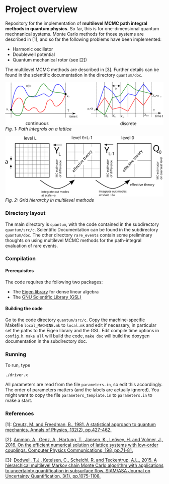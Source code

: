 # Project overview 

Repository for the implementation of **multilevel MCMC path integral methods in quantum physics**. So far, this is for one-dimensional quantum mechnanical systems. Monte Carlo methods for those systems are described in [1], and so far the following problems have been implemented:
 * Harmonic oscillator
 * Doublewell potential
 * Quantum mechanical rotor (see [2])

The multilevel MCMC methods are described in [3]. Further details can be found in the scientific documentation in the directory `quantum/doc`.

![Path integral](./quantum/doc/figures/path_integral.svg)
*Fig. 1: Path integrals on a lattice*

![Multilevel MCMC](./quantum/doc/figures/multilevel_schematic.svg)
*Fig. 2: Grid hierarchy in multilevel methods*

### Directory layout ###
The main directory is `quantum`, with the code contained in the subdirectory `quantum/src/c`. Scientific Documentation can be found in the subdirectory `quantum/doc`.
The other directory `rare_events` contain some preliminary thoughts on using multilevel MCMC methods for the path-integral evaluation of rare events.


### Compilation ###

#### Prerequisites ####
The code requires the following two packages:
 * The [Eigen library](http://eigen.tuxfamily.org/index.php?title=Main_Page) for dense linear algebra
 * The [GNU Scientific Library (GSL)](https://www.gnu.org/software/gsl/)

#### Building the code ####
Go to the code directory `quantum/src/c`. Copy the machine-specific Makefile `local_MACHINE.mk` to `local.mk` and edit if necessary, in particular set the paths to the Eigen library and the GSL. Edit compile time options in `config.h`. `make all` will build the code, `make doc` will build the doxygen documentation in the subdirectory doc. 

### Running ##
To run, type
```
./driver.x
```

All parameters are read from the file `parameters.in`, so edit this accordingly. The order of parameters matters (and the labels are actually ignored). You might want to copy the file `parameters_template.in` to `parameters.in` to make a start.

### References ###
[1]: [Creutz, M. and Freedman, B., 1981. A statistical approach to quantum mechanics. Annals of Physics, 132(2), pp.427-462.](https://www.sciencedirect.com/science/article/pii/0003491681900749)

[2]: [Ammon, A., Genz, A., Hartung, T., Jansen, K., Leövey, H. and Volmer, J., 2016. On the efficient numerical solution of lattice systems with low-order couplings. Computer Physics Communications, 198, pp.71-81.](https://arxiv.org/abs/1503.05088)

[3]: [Dodwell, T.J., Ketelsen, C., Scheichl, R. and Teckentrup, A.L., 2015. A hierarchical multilevel Markov chain Monte Carlo algorithm with applications to uncertainty quantification in subsurface flow. SIAM/ASA Journal on Uncertainty Quantification, 3(1), pp.1075-1108.](https://epubs.siam.org/doi/abs/10.1137/130915005)

